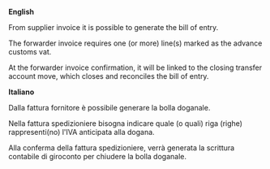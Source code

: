 **English**

From supplier invoice it is possible to generate the bill of entry.

The forwarder invoice requires one (or more) line(s) marked as the
advance customs vat.

At the forwarder invoice confirmation, it will be linked to the closing
transfer account move, which closes and reconciles the bill of entry.

**Italiano**

Dalla fattura fornitore è possibile generare la bolla doganale.

Nella fattura spedizioniere bisogna indicare quale (o quali) riga
(righe) rappresenti(no) l'IVA anticipata alla dogana.

Alla conferma della fattura spedizioniere, verrà generata la scrittura
contabile di giroconto per chiudere la bolla doganale.
